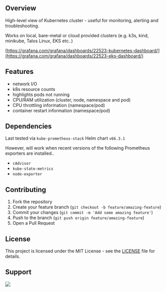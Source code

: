 ## Overview
High-level view of Kubernetes cluster - useful for monitoring, alerting and troubleshooting.

Works on local, bare-metal or cloud provided clusters (e.g. k3s, kind, minikube, Talos Linux, EKS etc..)

[https://grafana.com/grafana/dashboards/22523-kubernetes-dashboard/](https://grafana.com/grafana/dashboards/22523-eks-dashboard/)

<!-- https://github.com/adegoodyer/grafana-dashboards/kubernetes-dashboard -->

## Features
- network I/O
- k8s resource counts
- highlights pods not running
- CPU/RAM utilization (cluster, node, namespace and pod)
- CPU throttling information (namespace/pod)
- container restart information (namespace/pod)

## Dependencies
Last tested via `kube-prometheus-stack` Helm chart `v66.3.1`

However, will work when recent versions of the following Prometheus exporters are installed..
- `cAdvisor`
- `kube-state-metrics`
- `node-exporter`

## Contributing
1. Fork the repository
2. Create your feature branch (`git checkout -b feature/amazing-feature`)
3. Commit your changes (`git commit -m 'Add some amazing feature'`)
4. Push to the branch (`git push origin feature/amazing-feature`)
5. Open a Pull Request

## License
This project is licensed under the MIT License - see the [LICENSE](LICENSE) file for details.

## Support
<a href="https://www.buymeacoffee.com/adegoodyer"><img src="https://img.buymeacoffee.com/button-api/?text=Buy me a book&emoji=📚&slug=adegoodyer&button_colour=5F7FFF&font_colour=ffffff&font_family=Poppins&outline_colour=000000&coffee_colour=FFDD00" /></a>

<!-- https://www.buymeacoffee.com/adegoodyer -->